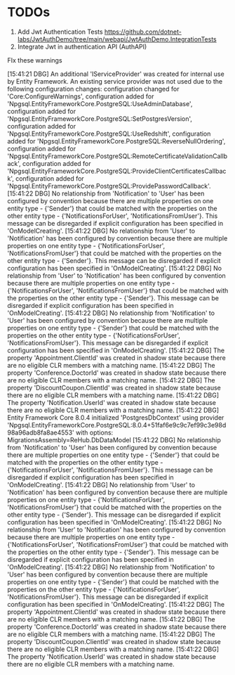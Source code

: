 # TODOs
1. Add Jwt Authentication Tests https://github.com/dotnet-labs/JwtAuthDemo/tree/main/webapi/JwtAuthDemo.IntegrationTests 
2. Integrate Jwt in authentication API  (AuthAPI)

FIx these warnings

[15:41:21 DBG] An additional 'IServiceProvider' was created for internal use by Entity Framework. An existing service provider was not used due to the following configuration changes: configuration changed for 'Core:ConfigureWarnings', configuration added for 'Npgsql.EntityFrameworkCore.PostgreSQL:UseAdminDatabase', configuration added for 'Npgsql.EntityFrameworkCore.PostgreSQL:SetPostgresVersion', configuration added for 'Npgsql.EntityFrameworkCore.PostgreSQL:UseRedshift', configuration added for 'Npgsql.EntityFrameworkCore.PostgreSQL:ReverseNullOrdering', configuration added for 'Npgsql.EntityFrameworkCore.PostgreSQL:RemoteCertificateValidationCallback', configuration added for 'Npgsql.EntityFrameworkCore.PostgreSQL:ProvideClientCertificatesCallback', configuration added for 'Npgsql.EntityFrameworkCore.PostgreSQL:ProvidePasswordCallback'.
[15:41:22 DBG] No relationship from 'Notification' to 'User' has been configured by convention because there are multiple properties on one entity type - {'Sender'} that could be matched with the properties on the other entity type - {'NotificationsForUser', 'NotificationsFromUser'}. This message can be disregarded if explicit configuration has been specified in 'OnModelCreating'.
[15:41:22 DBG] No relationship from 'User' to 'Notification' has been configured by convention because there are multiple properties on one entity type - {'NotificationsForUser', 'NotificationsFromUser'} that could be matched with the properties on the other entity type - {'Sender'}. This message can be disregarded if explicit configuration has been specified in 'OnModelCreating'.
[15:41:22 DBG] No relationship from 'User' to 'Notification' has been configured by convention because there are multiple properties on one entity type - {'NotificationsForUser', 'NotificationsFromUser'} that could be matched with the properties on the other entity type - {'Sender'}. This message can be disregarded if explicit configuration has been specified in 'OnModelCreating'.
[15:41:22 DBG] No relationship from 'Notification' to 'User' has been configured by convention because there are multiple properties on one entity type - {'Sender'} that could be matched with the properties on the other entity type - {'NotificationsForUser', 'NotificationsFromUser'}. This message can be disregarded if explicit configuration has been specified in 'OnModelCreating'.
[15:41:22 DBG] The property 'Appointment.ClientId' was created in shadow state because there are no eligible CLR members with a matching name.
[15:41:22 DBG] The property 'Conference.DoctorId' was created in shadow state because there are no eligible CLR members with a matching name.
[15:41:22 DBG] The property 'DiscountCoupon.ClientId' was created in shadow state because there are no eligible CLR members with a matching name.
[15:41:22 DBG] The property 'Notification.UserId' was created in shadow state because there are no eligible CLR members with a matching name.
[15:41:22 DBG] Entity Framework Core 8.0.4 initialized 'PostgresDbContext' using provider 'Npgsql.EntityFrameworkCore.PostgreSQL:8.0.4+51faf6e9c9c7ef99c3e98d98a96adb8fa8ae4553' with options: MigrationsAssembly=ReHub.DbDataModel
[15:41:22 DBG] No relationship from 'Notification' to 'User' has been configured by convention because there are multiple properties on one entity type - {'Sender'} that could be matched with the properties on the other entity type - {'NotificationsForUser', 'NotificationsFromUser'}. This message can be disregarded if explicit configuration has been specified in 'OnModelCreating'.
[15:41:22 DBG] No relationship from 'User' to 'Notification' has been configured by convention because there are multiple properties on one entity type - {'NotificationsForUser', 'NotificationsFromUser'} that could be matched with the properties on the other entity type - {'Sender'}. This message can be disregarded if explicit configuration has been specified in 'OnModelCreating'.
[15:41:22 DBG] No relationship from 'User' to 'Notification' has been configured by convention because there are multiple properties on one entity type - {'NotificationsForUser', 'NotificationsFromUser'} that could be matched with the properties on the other entity type - {'Sender'}. This message can be disregarded if explicit configuration has been specified in 'OnModelCreating'.
[15:41:22 DBG] No relationship from 'Notification' to 'User' has been configured by convention because there are multiple properties on one entity type - {'Sender'} that could be matched with the properties on the other entity type - {'NotificationsForUser', 'NotificationsFromUser'}. This message can be disregarded if explicit configuration has been specified in 'OnModelCreating'.
[15:41:22 DBG] The property 'Appointment.ClientId' was created in shadow state because there are no eligible CLR members with a matching name.
[15:41:22 DBG] The property 'Conference.DoctorId' was created in shadow state because there are no eligible CLR members with a matching name.
[15:41:22 DBG] The property 'DiscountCoupon.ClientId' was created in shadow state because there are no eligible CLR members with a matching name.
[15:41:22 DBG] The property 'Notification.UserId' was created in shadow state because there are no eligible CLR members with a matching name.